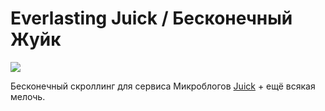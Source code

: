 # Everlasting Juick / Бесконечный Жуйк

![](https://raw.githubusercontent.com/dluciv/UserScripts/master/juick.com/everlasting-juick.png)

Бесконечный скроллинг для сервиcа Микроблогов [Juick](http://juick.com) + ещё всякая мелочь.
